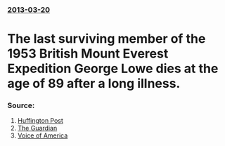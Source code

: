 ### [2013-03-20](/news/2013/03/20/index.md)

# The last surviving member of the 1953 British Mount Everest Expedition George Lowe dies at the age of 89 after a long illness. 




### Source:

1. [Huffington Post](http://www.huffingtonpost.com/2013/03/22/george-lowe-dead-mount-everest-climber-obituary_n_2930909.html)
2. [The Guardian](http://www.guardian.co.uk/world/2013/mar/22/george-lowe-last-everest-pioneer-dies)
3. [Voice of America](http://www.voanews.com/content/everest-mountaineer-george-lowe-dies-at-89/1626680.html)
